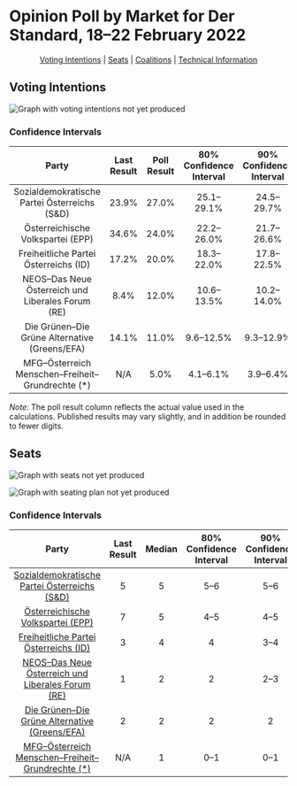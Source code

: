# Opinion Poll by Market for Der Standard, 18–22 February 2022

<p align="center"><a href="#voting-intentions">Voting Intentions</a> | <a href="#seats">Seats</a> | <a href="#coalitions">Coalitions</a> | <a href="#technical-information">Technical Information</a></p>

## Voting Intentions

![Graph with voting intentions not yet produced](2022-02-22-Market.png "Voting Intentions")

### Confidence Intervals

| Party | Last Result | Poll Result | 80% Confidence Interval | 90% Confidence Interval | 95% Confidence Interval | 99% Confidence Interval |
|:-----:|:-----------:|:-----------:|:-----------------------:|:-----------------------:|:-----------------------:|:-----------------------:|
| Sozialdemokratische Partei Österreichs (S&D) | 23.9% | 27.0% | 25.1–29.1% |24.5–29.7% |24.1–30.2% |23.2–31.2% |
| Österreichische Volkspartei (EPP) | 34.6% | 24.0% | 22.2–26.0% |21.7–26.6% |21.2–27.1% |20.3–28.1% |
| Freiheitliche Partei Österreichs (ID) | 17.2% | 20.0% | 18.3–22.0% |17.8–22.5% |17.4–23.0% |16.6–23.9% |
| NEOS–Das Neue Österreich und Liberales Forum (RE) | 8.4% | 12.0% | 10.6–13.5% |10.2–14.0% |9.9–14.4% |9.3–15.2% |
| Die Grünen–Die Grüne Alternative (Greens/EFA) | 14.1% | 11.0% | 9.6–12.5% |9.3–12.9% |9.0–13.3% |8.4–14.1% |
| MFG–Österreich Menschen–Freiheit–Grundrechte (*) | N/A | 5.0% | 4.1–6.1% |3.9–6.4% |3.7–6.7% |3.3–7.3% |

*Note:* The poll result column reflects the actual value used in the calculations. Published results may vary slightly, and in addition be rounded to fewer digits.

## Seats

![Graph with seats not yet produced](2022-02-22-Market-seats.png "Seats")

![Graph with seating plan not yet produced](2022-02-22-Market-seating-plan.png "Seating Plan")

### Confidence Intervals

| Party | Last Result | Median | 80% Confidence Interval | 90% Confidence Interval | 95% Confidence Interval | 99% Confidence Interval |
|:-----:|:-----------:|:------:|:-----------------------:|:-----------------------:|:-----------------------:|:-----------------------:|
| <a href="#sozialdemokratische-partei-österreichs-(s&d)">Sozialdemokratische Partei Österreichs (S&D)</a> | 5 | 5 | 5–6 |5–6 |5–6 |5–6 |
| <a href="#österreichische-volkspartei-(epp)">Österreichische Volkspartei (EPP)</a> | 7 | 5 | 4–5 |4–5 |4–6 |4–6 |
| <a href="#freiheitliche-partei-österreichs-(id)">Freiheitliche Partei Österreichs (ID)</a> | 3 | 4 | 4 |3–4 |3–5 |3–5 |
| <a href="#neos–das-neue-österreich-und-liberales-forum-(re)">NEOS–Das Neue Österreich und Liberales Forum (RE)</a> | 1 | 2 | 2 |2–3 |2–3 |2–3 |
| <a href="#die-grünen–die-grüne-alternative-(greens/efa)">Die Grünen–Die Grüne Alternative (Greens/EFA)</a> | 2 | 2 | 2 |2 |1–2 |1–3 |
| <a href="#mfg–österreich-menschen–freiheit–grundrechte-(*)">MFG–Österreich Menschen–Freiheit–Grundrechte (*)</a> | N/A | 1 | 0–1 |0–1 |0–1 |0–1 |

